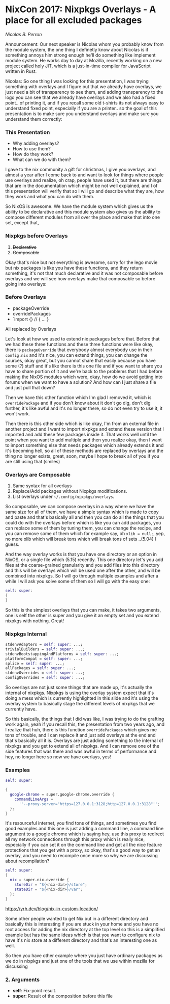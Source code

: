 # NixCon 2017: Nixpkgs Overlays - A place for all excluded packages

*Nicolas B. Perron*

Announcement: Our next speaker is Nicolas whom you probably know from the module system, the one thing I definetly
know about Nicolas is if something annoys him strong enough he'll do something like implement
module system. He works day to day at Mozilla, recently working on a new project called holy JIT,
which is a just-in-time compiler for JavaScript written in Rust.

Nicolas: So one thing I was looking for this presentation, I was trying something with
overlays and I figure out that we already have overlays, we just need a bit of transparency
to see them, and adding transparency to the logo you can see that we already have overlays and
we also had a fixed point.. of printing it, and if you recall some old t-shirts its not always
easy to understand fixed point, especially if you are a printer.. so the goal of this presentation
is to make sure you understand overlays and make sure you understand them correctly:

### This Presentation

* Why adding overlays?
* How to use them?
* How do they work?
* What can we do with them?

I gave to the nix community a gift for christmas, I give you overlays, and almost a year after
I come back to and want to look for things where people use overlays and realize, oh crap, 
people have used it, but there are things that are in the documentation which might be not
well explained, and I of this presentation will verify that so I will go and describe what
they are, how they work and what you can do with them.

So NixOS is awesome. We have the module system which gives us the ability to be declarative and
this module system also gives us the ability to compose different modules from all over the place
and make that into one set, except that,

### Nixpkgs before Overlays

1. ~~Declarative~~
2. ~~Composable~~


Okay that's nice but not everything is awesome, sorry for the lego movie but nix packages is like
you have these functions, and they return something, it's not that much declarative and it was not
composable before overlays and we will see how overlays make that composable so before going into
overlays:

### Before Overlays

* packageOverride
* overridePackages
* `import <nixpkgs> {} // { ... }

All replaced by Overlays

Let's look at how we used to extend nix packages before that. Before that we had these three functions
and these three functions were like okay, there is `packageOverride` that everybody almost everybody use
in their `config.nix` and it's nice, you can extend things, you can change the sources, okay great, but
you cannot share that easily because you have some (?) stuff and it's like there is this one file and
if you want to share you have to share portion of it and we're back to the problems that I had before 
making the NixOS modules which were, okay, how do we avoid getting into forums when we want to have a
solution? And how can I just share a file and just pull that down?

Then we have this other function which I'm glad I removed it, which is `overridePackage` and if you
don't know about it don't go dig, don't dig further, it's like awful and it's no longer there, so do
not even try to use it, it won't work.

Then there is this other side which is like okay, I'm from an external file in another project and I
want to import nixpkgs and extend these version that I imported and add these few packages inside it.
That works well until the point when you want to add multiple and then you realize okay, then I want
to import something else that needs packages which already extends it and it's becoming hell, so all of
these methods are replaced by overlays and the thing no longer exists, great, soon, maybe I hope to
break all of you if you are still using that (smiles)

### Overlays are Composable

1. Same syntax for all overlays
2. Replace/Add packages without Nixpkgs modifications.
3. List overlays under `~/.config/nixpkgs/overlays`.

So composable, we can compose overlays in a way where we have the same size for all of them, we have a
simple syntax which is made to copy and paste and that's basically all and then you can do all the things
that you could do with the overlays before which is like you can add packages, you can replace some of
them by tuning them, you can change the recipe, and you can remove some of them which for example say,
oh `xlib = null;`, yep, no more xlib which will break tons which will break tons of sets ..(5.04) I guess.

And the way overlay works is that you have one directory or an option in NixOS, or a single file which (5.15)
recently. This one directory let's you add files at the coarse-grained granularity and you add files into this
directory and this will be overlays which will be used one after the other, and will be combined into nixpkgs.
So I will go through multiple examples and after a while I will ask you solve some of them so I will go with
the easy one:

```nix
self: super:
{
}
```

So this is the simplest overlays that you can make, it takes two arguments, one is self the other is super and
you give it an empty set and you extend nixpkgs with nothing. Great!

### Nixpkgs Internal

```nix
stdenvAdapters = self: super: ...;
trivialBuilders = self: super: ...;
stdenvBootstappingAndPlatforms = self: super: ...;
platformCompat = self: super: ...;
splice = self: super: ...;
allPackages = self: super: ...;
stdenvOverrides = self: super: ...;
configOverrides = self: super: ...;
```

So overlays are not just some things that are made up, it's actually the internal of nixpkgs.
Nixpkgs is using the overlay system expect that it's doing a mess which is currently highlighted
in this slide and it's using the overlay system to basically stage the different levels of nixpkgs
that we currently have.

So this basically, the things that I did was like, I was trying to do the grafting work again, yeah
if you recall this, the presentation from two years ago, and I realize that huh, there is this function
`overridePackages` which gives me tons of trouble, and I can replace it and just add overlays at the end
and that's basically all it is. Overlays are just adding something to the internal of nixpkgs and you
get to extend all of nixpkgs. And I can remove one of the side features that was there and was awful in
terms of performance and hey, no longer here so now we have overlays, yes!

### Examples

```nix
self: super:

{
  google-chrome = super.google-chrome.override {
    commandLineArgs =
      ''--proxy-server="https=127.0.0.1:3128;http=127.0.0.1:3128"'';
  };
}
```

It's resourceful internet, you find tons of things, and sometimes you find good examples and this one is
just adding a command line, a command line argument to a google chrome which is saying hey, use this proxy
to redirect all my network connections through this proxy which is really nice, especially if you can set it
on the command line and get all the nice feature protections that you get with a proxy, so okay, that's a good
way to get an overlay, and you need to recompile once more so why we are discussing about recompilation?

```nix
self: super:
{
  nix = super.nix.override {
    storeDir = "${<nix-dir>}/store";
    stateDir = "${<nix-dir>}/var";
  };
}
```

https://yrh.dev/blog/nix-in-custom-location/

Some other people wanted to get Nix but in a different directory and basically this is interesting if you are
stuck in your home and you have no root access for adding the nix directory at the top level so this is a simplified
example but has the same ideas which is that you want to configure nix to have it's nix store at a different
directory and that's an interesting one as well.

So then you have other example where you just have ordinary packages as we do in nixpkgs and just one of the tools
that we use within mozilla for discussing

### 2. Arguments

* **self**: Fix-point result.
* **super**: Result of the composition before this file

